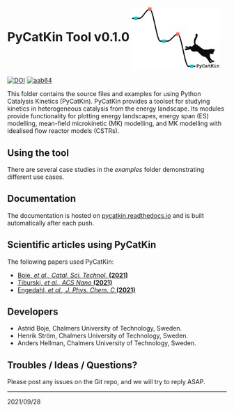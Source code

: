 # PyCatKin Tool v0.1.0 <img align="center" src="https://github.com/aab64/PyCatKin/blob/master/docs/source/avatar/avatar.png" width="200"/>

[![DOI](https://zenodo.org/badge/313369000.svg)](https://zenodo.org/badge/latestdoi/313369000)
[![aab64](https://circleci.com/gh/aab64/PyCatKin.svg?style=shield)](https://app.circleci.com/pipelines/github/aab64/PyCatKin?branch=master)


This folder contains the source files and examples for using Python Catalysis Kinetics (PyCatKin). PyCatKin provides a toolset for studying kinetics in heterogeneous catalysis from the energy landscape. Its modules provide functionality for plotting energy landscapes, energy span (ES) modelling, mean-field microkinetic (MK) modelling, and MK modelling with idealised flow reactor models (CSTRs). 

## Using the tool

There are several case studies in the *examples* folder demonstrating different use cases. 

## Documentation
The documentation is hosted on [pycatkin.readthedocs.io](https://pycatkin.readthedocs.io/)
and is built automatically after each push.

## Scientific articles using PyCatKin

The following papers used PyCatKin:

- [Boje, *et al.*, *Catal. Sci. Technol.* **(2021)**](https://doi.org/10.1039/D1CY00419K)  
- [Tiburski, *et al.*, *ACS Nano* **(2021)**](https://pubs.acs.org/doi/10.1021/acsnano.1c01537)  
- [Engedahl, *et al.*, *J. Phys. Chem. C* **(2021)**](https://doi.org/10.1021/acs.jpcc.1c04062)  

## Developers

- Astrid Boje, Chalmers University of Technology, Sweden.
- Henrik Str&ouml;m, Chalmers University of Technology, Sweden.
- Anders Hellman, Chalmers University of Technology, Sweden.

## Troubles / Ideas / Questions?

Please post any issues on the Git repo, and we will try to reply ASAP.


---  
2021/09/28
